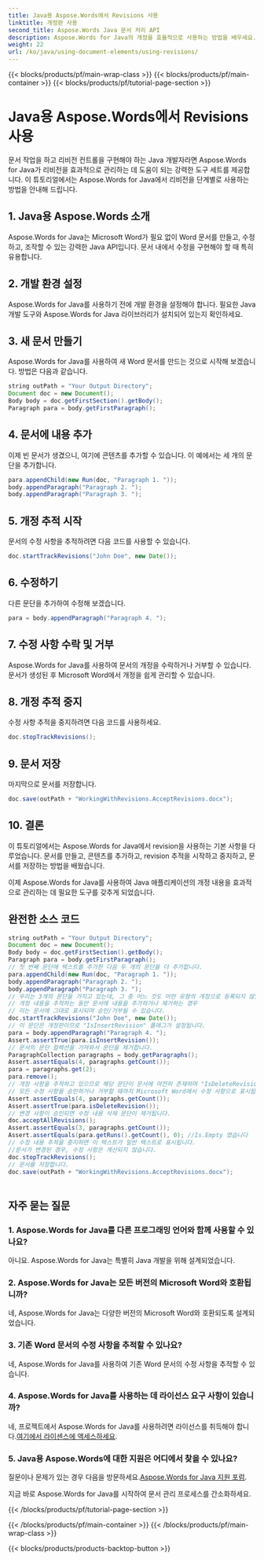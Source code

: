 ```yaml
---
title: Java용 Aspose.Words에서 Revisions 사용
linktitle: 개정판 사용
second_title: Aspose.Words Java 문서 처리 API
description: Aspose.Words for Java의 개정을 효율적으로 사용하는 방법을 배우세요. 개발자를 위한 단계별 가이드. 문서 관리를 최적화하세요.
weight: 22
url: /ko/java/using-document-elements/using-revisions/
---
```


{{< blocks/products/pf/main-wrap-class >}}
{{< blocks/products/pf/main-container >}}
{{< blocks/products/pf/tutorial-page-section >}}

# Java용 Aspose.Words에서 Revisions 사용


문서 작업을 하고 리비전 컨트롤을 구현해야 하는 Java 개발자라면 Aspose.Words for Java가 리비전을 효과적으로 관리하는 데 도움이 되는 강력한 도구 세트를 제공합니다. 이 튜토리얼에서는 Aspose.Words for Java에서 리비전을 단계별로 사용하는 방법을 안내해 드립니다. 

## 1. Java용 Aspose.Words 소개

Aspose.Words for Java는 Microsoft Word가 필요 없이 Word 문서를 만들고, 수정하고, 조작할 수 있는 강력한 Java API입니다. 문서 내에서 수정을 구현해야 할 때 특히 유용합니다.

## 2. 개발 환경 설정

Aspose.Words for Java를 사용하기 전에 개발 환경을 설정해야 합니다. 필요한 Java 개발 도구와 Aspose.Words for Java 라이브러리가 설치되어 있는지 확인하세요.

## 3. 새 문서 만들기

Aspose.Words for Java를 사용하여 새 Word 문서를 만드는 것으로 시작해 보겠습니다. 방법은 다음과 같습니다.

```java
string outPath = "Your Output Directory";
Document doc = new Document();
Body body = doc.getFirstSection().getBody();
Paragraph para = body.getFirstParagraph();
```

## 4. 문서에 내용 추가

이제 빈 문서가 생겼으니, 여기에 콘텐츠를 추가할 수 있습니다. 이 예에서는 세 개의 문단을 추가합니다.

```java
para.appendChild(new Run(doc, "Paragraph 1. "));
body.appendParagraph("Paragraph 2. ");
body.appendParagraph("Paragraph 3. ");
```

## 5. 개정 추적 시작

문서의 수정 사항을 추적하려면 다음 코드를 사용할 수 있습니다.

```java
doc.startTrackRevisions("John Doe", new Date());
```

## 6. 수정하기

다른 문단을 추가하여 수정해 보겠습니다.

```java
para = body.appendParagraph("Paragraph 4. ");
```

## 7. 수정 사항 수락 및 거부

Aspose.Words for Java를 사용하여 문서의 개정을 수락하거나 거부할 수 있습니다. 문서가 생성된 후 Microsoft Word에서 개정을 쉽게 관리할 수 있습니다.

## 8. 개정 추적 중지

수정 사항 추적을 중지하려면 다음 코드를 사용하세요.

```java
doc.stopTrackRevisions();
```

## 9. 문서 저장

마지막으로 문서를 저장합니다.

```java
doc.save(outPath + "WorkingWithRevisions.AcceptRevisions.docx");
```

## 10. 결론

이 튜토리얼에서는 Aspose.Words for Java에서 revision을 사용하는 기본 사항을 다루었습니다. 문서를 만들고, 콘텐츠를 추가하고, revision 추적을 시작하고 중지하고, 문서를 저장하는 방법을 배웠습니다.

이제 Aspose.Words for Java를 사용하여 Java 애플리케이션의 개정 내용을 효과적으로 관리하는 데 필요한 도구를 갖추게 되었습니다.

## 완전한 소스 코드
```java
string outPath = "Your Output Directory";
Document doc = new Document();
Body body = doc.getFirstSection().getBody();
Paragraph para = body.getFirstParagraph();
// 첫 번째 문단에 텍스트를 추가한 다음 두 개의 문단을 더 추가합니다.
para.appendChild(new Run(doc, "Paragraph 1. "));
body.appendParagraph("Paragraph 2. ");
body.appendParagraph("Paragraph 3. ");
// 우리는 3개의 문단을 가지고 있는데, 그 중 어느 것도 어떤 유형의 개정으로 등록되지 않았습니다.
// 개정 내용을 추적하는 동안 문서에 내용을 추가하거나 제거하는 경우
// 이는 문서에 그대로 표시되며 승인/거부될 수 있습니다.
doc.startTrackRevisions("John Doe", new Date());
// 이 문단은 개정판이므로 "IsInsertRevision" 플래그가 설정됩니다.
para = body.appendParagraph("Paragraph 4. ");
Assert.assertTrue(para.isInsertRevision());
// 문서의 문단 컬렉션을 가져와서 문단을 제거합니다.
ParagraphCollection paragraphs = body.getParagraphs();
Assert.assertEquals(4, paragraphs.getCount());
para = paragraphs.get(2);
para.remove();
// 개정 사항을 추적하고 있으므로 해당 문단이 문서에 여전히 존재하며 "IsDeleteRevision"이 설정됩니다.
// 모든 수정 사항을 승인하거나 거부할 때까지 Microsoft Word에서 수정 사항으로 표시됩니다.
Assert.assertEquals(4, paragraphs.getCount());
Assert.assertTrue(para.isDeleteRevision());
// 변경 사항이 승인되면 수정 내용 삭제 문단이 제거됩니다.
doc.acceptAllRevisions();
Assert.assertEquals(3, paragraphs.getCount());
Assert.assertEquals(para.getRuns().getCount(), 0); //Is.Empty 였습니다
// 수정 내용 추적을 중지하면 이 텍스트가 일반 텍스트로 표시됩니다.
//문서가 변경된 경우, 수정 사항은 계산되지 않습니다.
doc.stopTrackRevisions();
// 문서를 저장합니다.
doc.save(outPath + "WorkingWithRevisions.AcceptRevisions.docx");
  
```

## 자주 묻는 질문

### 1. Aspose.Words for Java를 다른 프로그래밍 언어와 함께 사용할 수 있나요?

아니요. Aspose.Words for Java는 특별히 Java 개발을 위해 설계되었습니다.

### 2. Aspose.Words for Java는 모든 버전의 Microsoft Word와 호환됩니까?

네, Aspose.Words for Java는 다양한 버전의 Microsoft Word와 호환되도록 설계되었습니다.

### 3. 기존 Word 문서의 수정 사항을 추적할 수 있나요?

네, Aspose.Words for Java를 사용하여 기존 Word 문서의 수정 사항을 추적할 수 있습니다.

### 4. Aspose.Words for Java를 사용하는 데 라이선스 요구 사항이 있습니까?

 네, 프로젝트에서 Aspose.Words for Java를 사용하려면 라이선스를 취득해야 합니다.[여기에서 라이센스에 액세스하세요](https://purchase.aspose.com/buy).

### 5. Java용 Aspose.Words에 대한 지원은 어디에서 찾을 수 있나요?

 질문이나 문제가 있는 경우 다음을 방문하세요.[Aspose.Words for Java 지원 포럼](https://forum.aspose.com/).

지금 바로 Aspose.Words for Java를 시작하여 문서 관리 프로세스를 간소화하세요.

{{< /blocks/products/pf/tutorial-page-section >}}

{{< /blocks/products/pf/main-container >}}
{{< /blocks/products/pf/main-wrap-class >}}

{{< blocks/products/products-backtop-button >}}
